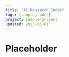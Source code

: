 ```yaml
---
title: "AI Research Index"
tags: [sample, docs]
project: sample-project
updated: 2025-01-01
---
```


# Placeholder
